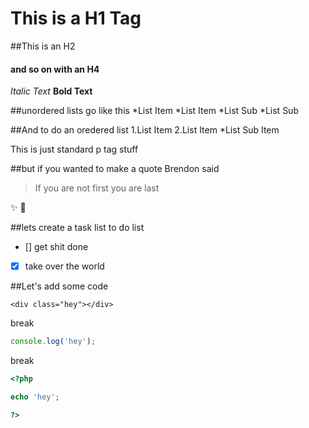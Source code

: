 # This is a H1 Tag
##This is an H2
#### and so on with an H4

*Italic Text*
**Bold Text**

##unordered lists go like this
*List Item
*List Item
    *List Sub
    *List Sub
    
##And to do an oredered list
1.List Item 
2.List Item
    *List Sub Item
    
    
This is just standard p tag stuff

##but if you wanted to make a quote
Brendon said
>If you are not first you are last

:sparkles:
:rocket:

##lets create a task list
to do list
- [] get shit done
- [x] take over the world

##Let's add some code
```htnl
<div class="hey"></div>
```

break

```javascript
console.log('hey');
```

break

```php
<?php

echo 'hey';

?>
```